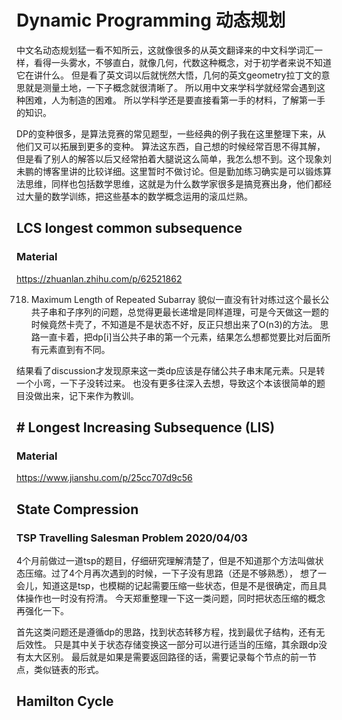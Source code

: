# Dynamic Programming 动态规划
中文名动态规划猛一看不知所云，这就像很多的从英文翻译来的中文科学词汇一样，看得一头雾水，不够直白，就像几何，代数这种概念，对于初学者来说不知道它在讲什么。 但是看了英文词以后就恍然大悟，几何的英文geometry拉丁文的意思就是测量土地，一下子概念就很清晰了。
所以用中文来学科学就经常会遇到这种困难，人为制造的困难。
所以学科学还是要直接看第一手的材料，了解第一手的知识。

DP的变种很多，是算法竞赛的常见题型，一些经典的例子我在这里整理下来，从他们又可以拓展到更多的变种。
算法这东西，自己想的时候经常百思不得其解，但是看了别人的解答以后又经常拍着大腿说这么简单，我怎么想不到。这个现象刘未鹏的博客里讲的比较详细。这里暂时不做讨论。但是勤加练习确实是可以锻炼算法思维，同样也包括数学思维，这就是为什么数学家很多是搞竞赛出身，他们都经过大量的数学训练，把这些基本的数学概念运用的滚瓜烂熟。

## LCS longest common subsequence
### Material
https://zhuanlan.zhihu.com/p/62521862

718. Maximum Length of Repeated Subarray
貌似一直没有针对练过这个最长公共子串和子序列的问题，总觉得更最长递增是同样道理，可是今天做这一题的时候竟然卡壳了，不知道是不是状态不好，反正只想出来了O(n3)的方法。 思路一直卡着，把dp[i]当公共子串的第一个元素，结果怎么想都觉要比对后面所有元素直到有不同。 

结果看了discussion才发现原来这一类dp应该是存储公共子串末尾元素。只是转一个小弯，一下子没转过来。
也没有更多往深入去想，导致这个本该很简单的题目没做出来，记下来作为教训。

## # Longest Increasing Subsequence (LIS)

### Material
https://www.jianshu.com/p/25cc707d9c56


## State Compression

### TSP Travelling Salesman Problem 2020/04/03
4个月前做过一道tsp的题目，仔细研究理解清楚了，但是不知道那个方法叫做状态压缩。过了4个月再次遇到的时候，一下子没有思路（还是不够熟悉），
想了一会儿，知道这是tsp，也模糊的记起需要压缩一些状态，但是不是很确定，而且具体操作也一时没有捋清。
今天郑重整理一下这一类问题，同时把状态压缩的概念再强化一下。

首先这类问题还是遵循dp的思路，找到状态转移方程，找到最优子结构，还有无后效性。
只是其中关于状态存储变换这一部分可以进行适当的压缩，其余跟dp没有太大区别。
最后就是如果是需要返回路径的话，需要记录每个节点的前一节点，类似链表的形式。

## Hamilton Cycle

